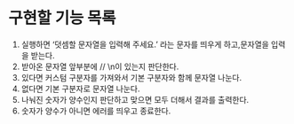 # 구현할 기능 목록

1. 실행하면 ‘덧셈할 문자열을 입력해 주세요.’ 라는 문자를 띄우게 하고,문자열을 입력을 받는다.
2. 받아온 문자열 앞부분에 // \n이 있는지 판단한다.
3. 있다면 커스텀 구분자를 가져와서 기본 구분자와 함께 문자열 나눈다.
4. 없다면 기본 구분자로 문자열 나눈다.
5. 나눠진 숫자가 양수인지 판단하고 맞으면 모두 더해서 결과를 출력한다.
6. 숫자가 양수가 아니면 에러를 띄우고 종료한다.
